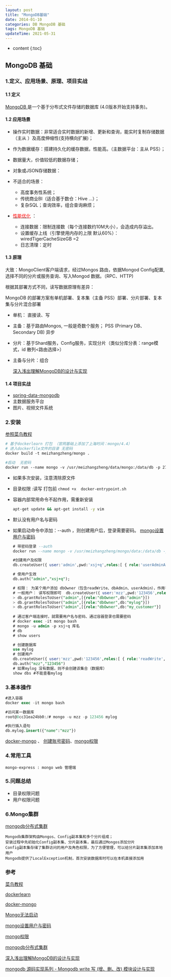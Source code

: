 ```yaml
---
layout: post
title: "MongoDB基础"
date: 2014-01-10 
categories: DB MongoDB 基础
tags: MongoDB 基础
updateTime: 2021-05-31 
---
```


* content
{:toc}
## MongoDB 基础

### 1.定义、应用场景、原理、项目实战

#### 1.1 定义

[MongoDB ](https://baike.baidu.com/item/mongodb/60411?fr=aladdin) 是一个基于分布式文件存储的数据库 (4.0版本开始支持事务)。

#### 1.2 应用场景

- 操作实时数据：非常适合实时数据的新增、更新和查询，能实时复制存储数据（主从 ）及高度伸缩性(支持横向扩展)；
- 作为数据缓存：搭建持久化的缓存数据，性能高。（主数据平台：主从 PSS）；
- 数据量大，价值较低的数据存储；
- 对象或JSON存储数据：
- 不适合的场景：

  - 高度事务性系统；
  - 传统商业BI（适合基于数仓：Hive ...）；
  - 复杂SQL；查询效率，组合查询麻烦；
- [<font color='red'>性能优化</font>](https://blog.csdn.net/weixin_43582101/article/details/107335171) ：
  - 连接数据：限制连接数（每个连接数约10M大小），会造成内存溢出。
  - 设置缓存上线（引擎使用内存的上限 默认60%）：wiredTigerCacheSizeGB =2
  - 日志清理：定时

#### 1.3 原理

大致：MongoClient客户端请求，经过Mongos 路由，依据Mongod Config配置,选择不同的分片或服务查询、写入Mongod 数据。（RPC、HTTP)

根据其部署方式不同，读写数据原理有差异：

MongoDB 的部署方案有单机部署、复本集（主备 PSS）部署、分片部署、复本集与分片混合部署

- 单机： 直接读、写

- 主备：基于路由Mongos, 一般是奇数个服务； PSS (Primary DB、Secondary DB)  异步

- 分片：基于Shard服务，Config服务，实现分片（类似分库分表：range模式，id 散列<路由选择>）

- 主备与分片：组合

  [深入浅出理解MongoDB的设计与实现](https://zhuanlan.zhihu.com/p/20524412)

#### 1.4 项目实战

- [spring-data-mongodb](https://github.com/spring-projects/spring-data-mongodb)
- 主数据服务平台
- 图片、视频文件系统

### 2.安装

[参照菜鸟教程](https://www.runoob.com/mongodb/mongodb-tutorial.html)

```dockerfile
# 基于dockerlearn 打包 （官网基础上添加了上海时间：mongo/4.4）
# 进入dockerfile文件的目录 无密码
docker build -t meizhangzheng/mongo .

#启动  无密码
docker run --name mongo -v /usr/meizhangzheng/data/mongo:/data/db -p 27017:27017 -d meizhangzheng/mongo:4.4 
```

- 如果多次安装，注意清除原文件

- 目录权限 :读写   打包前 ``` chmod +x  docker-entrypoint.sh ```

- 容器内部常用命令不起作用，需重新安装

  ```sh
  apt-get update && apt-get install -y vim
  ```

- 默认没有用户名与密码

- 如果启动命令中添加：--auth ，则创建用户后，登录需要密码。  [mongo设置用户与密码](https://blog.csdn.net/weixin_41238134/article/details/100069106)

  ```sql
  # 带密码登录 --auth
  docker run --name mongo -v /usr/meizhangzheng/mongo/data:/data/db -p 27017:27017 -d meizhangzheng/mongo:4.4 --auth 
  
  #创建用户及权限
  db.createUser({ user:'admin',pwd:'xsj+q',roles:[ { role:'userAdminAnyDatabase', db: 'admin'},{ role:'dbOwner', db: 'admin'}]});
  
  # 使用户生效
  db.auth("admin","xsj+q");
  
  # 权限： 为某个用户添加 dbOwner（包含readWrite、dbAdmin、userAdmin），作用于哪个数据库  (确保数据库存在)
  # 一般用户： 读写权限即可  db.createUser({ user:'mzz',pwd:'123456',roles:[ { role:'readWrite', db: 'admin'}]});
  > db.grantRolesToUser("admin",[{role:"dbOwner",db:"admin"}])
  > db.grantRolesToUser("admin",[{role:"dbOwner",db:"mylog"}])
  > db.grantRolesToUser("admin",[{role:"dbOwner",db:"my_customer"}]
                                              
  # 通过客户端连接时，就需要用户名与密码、通过容器登录也需要密码
  # docker exec -it mongo bash
  # mongo -u admin -p xsj+q 库名
  # db
  # show users
  
  # 创建数据库
  use mylog
  # 创建用户
  db.createUser({ user:'mzz',pwd:'123456',roles:[ { role:'readWrite', db: 'mylog'}]});
  db.auth("mzz","123456")
  # 如果mylog 没有数据，则不会创建该集合（数据库）
  show dbs #不能查看mylog
  ```

### 3.基本操作	

```sql
#进入容器
docker exec -it mongo bash

#访问某一数据库
root@8cc31ea24bb0:/# mongo -u mzz -p 123456 mylog

#执行插入语句
db.mylog.insert({"name":"mzz"})
```

[docker-mongo](https://hub.docker.com/_/mongo)  、 [创建账号密码](https://www.cnblogs.com/lshan/p/11497359.html)、[mongo权限](https://www.cnblogs.com/dbabd/p/10811523.html)

### 4.常用工具


```
mongo-express : mongo web 管理端
```

### 5.问题总结

- 目录权限问题
- 用户权限问题

### 6.Mongo集群

[mongodb分布式集群](https://www.cnblogs.com/littleatp/p/8563273.html)

```
Mongodb集群架构由Mongos、Config副本集和多个分片组成；
安装过程中先初始化Config副本集、分片副本集，最后通过Mongos添加分片
Config副本集存储了集群访问的用户及角色权限，为了方便管理，可以给分片副本集添加本地用户
Mongodb提供了LocalException机制，首次安装数据库时可以在本机直接添加用
```



### 参考

[菜鸟教程](https://www.runoob.com/mongodb/mongodb-tutorial.html)

[dockerlearn](https://gitee.com/xushj/dockerlearn)

[docker-mongo](https://hub.docker.com/_/mongo)

[Mongo无法启动](https://www.it610.com/article/1283004078539948032.htm)

[mongo设置用户与密码](https://blog.csdn.net/weixin_41238134/article/details/100069106)

[mongo权限](https://www.cnblogs.com/dbabd/p/10811523.html)

[mongodb分布式集群](https://www.cnblogs.com/littleatp/p/8563273.html)

[深入浅出理解MongoDB的设计与实现](https://zhuanlan.zhihu.com/p/20524412)

[mongodb 源码实现系列 - Mongodb write 写 (增、删、改) 模块设计与实现](https://xie.infoq.cn/article/81d2214c49049f5d70e3eb448)